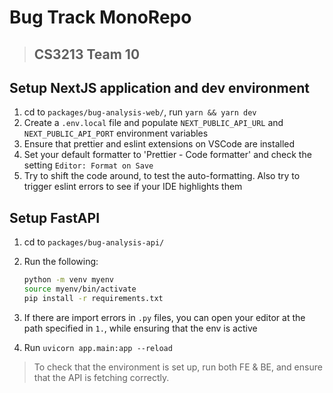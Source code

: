 # Bug Track MonoRepo

> ## CS3213 Team 10

## Setup NextJS application and dev environment

1. cd to `packages/bug-analysis-web/`, run `yarn && yarn dev`
1. Create a `.env.local` file and populate `NEXT_PUBLIC_API_URL` and `NEXT_PUBLIC_API_PORT` environment variables
1. Ensure that prettier and eslint extensions on VSCode are installed
1. Set your default formatter to 'Prettier - Code formatter' and check the setting `Editor: Format on Save`
1. Try to shift the code around, to test the auto-formatting. Also try to trigger eslint errors to see if your IDE highlights them

## Setup FastAPI

1. cd to `packages/bug-analysis-api/`
1. Run the following:

   ```bash
   python -m venv myenv
   source myenv/bin/activate
   pip install -r requirements.txt
   ```

1. If there are import errors in `.py` files, you can open your editor at the path specified in `1.`, while ensuring that the env is active
1. Run `uvicorn app.main:app --reload`

> To check that the environment is set up, run both FE & BE, and ensure that the API is fetching correctly.
